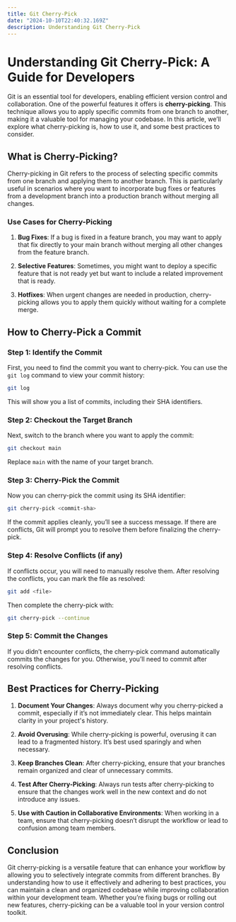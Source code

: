 ```yaml
---
title: Git Cherry-Pick
date: "2024-10-10T22:40:32.169Z"
description: Understanding Git Cherry-Pick
---
```


# Understanding Git Cherry-Pick: A Guide for Developers

Git is an essential tool for developers, enabling efficient version control and collaboration. One of the powerful features it offers is **cherry-picking**. This technique allows you to apply specific commits from one branch to another, making it a valuable tool for managing your codebase. In this article, we’ll explore what cherry-picking is, how to use it, and some best practices to consider.

## What is Cherry-Picking?

Cherry-picking in Git refers to the process of selecting specific commits from one branch and applying them to another branch. This is particularly useful in scenarios where you want to incorporate bug fixes or features from a development branch into a production branch without merging all changes.

### Use Cases for Cherry-Picking

1. **Bug Fixes**: If a bug is fixed in a feature branch, you may want to apply that fix directly to your main branch without merging all other changes from the feature branch.
2. **Selective Features**: Sometimes, you might want to deploy a specific feature that is not ready yet but want to include a related improvement that is ready.

3. **Hotfixes**: When urgent changes are needed in production, cherry-picking allows you to apply them quickly without waiting for a complete merge.

## How to Cherry-Pick a Commit

### Step 1: Identify the Commit

First, you need to find the commit you want to cherry-pick. You can use the `git log` command to view your commit history:

```bash
git log
```

This will show you a list of commits, including their SHA identifiers.

### Step 2: Checkout the Target Branch

Next, switch to the branch where you want to apply the commit:

```bash
git checkout main
```

Replace `main` with the name of your target branch.

### Step 3: Cherry-Pick the Commit

Now you can cherry-pick the commit using its SHA identifier:

```bash
git cherry-pick <commit-sha>
```

If the commit applies cleanly, you’ll see a success message. If there are conflicts, Git will prompt you to resolve them before finalizing the cherry-pick.

### Step 4: Resolve Conflicts (if any)

If conflicts occur, you will need to manually resolve them. After resolving the conflicts, you can mark the file as resolved:

```bash
git add <file>
```

Then complete the cherry-pick with:

```bash
git cherry-pick --continue
```

### Step 5: Commit the Changes

If you didn’t encounter conflicts, the cherry-pick command automatically commits the changes for you. Otherwise, you’ll need to commit after resolving conflicts.

## Best Practices for Cherry-Picking

1. **Document Your Changes**: Always document why you cherry-picked a commit, especially if it’s not immediately clear. This helps maintain clarity in your project's history.

2. **Avoid Overusing**: While cherry-picking is powerful, overusing it can lead to a fragmented history. It’s best used sparingly and when necessary.

3. **Keep Branches Clean**: After cherry-picking, ensure that your branches remain organized and clear of unnecessary commits.

4. **Test After Cherry-Picking**: Always run tests after cherry-picking to ensure that the changes work well in the new context and do not introduce any issues.

5. **Use with Caution in Collaborative Environments**: When working in a team, ensure that cherry-picking doesn’t disrupt the workflow or lead to confusion among team members.

## Conclusion

Git cherry-picking is a versatile feature that can enhance your workflow by allowing you to selectively integrate commits from different branches. By understanding how to use it effectively and adhering to best practices, you can maintain a clean and organized codebase while improving collaboration within your development team. Whether you’re fixing bugs or rolling out new features, cherry-picking can be a valuable tool in your version control toolkit.
